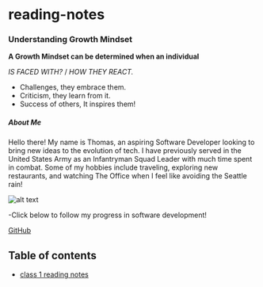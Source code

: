 # reading-notes
### Understanding Growth Mindset
 **A Growth Mindset can be determined when an individual**

*IS FACED WITH?* /  *HOW THEY REACT.*
- Challenges, they embrace them.
- Criticism, they learn from it.
- Success of others, It inspires them!

##### About Me
Hello there! My name is Thomas, an aspiring Software Developer looking to bring new ideas to the evolution of tech. I have previously served in the United States Army as an Infantryman Squad Leader with much time spent in combat. Some of my hobbies include traveling, exploring new restaurants, and watching The Office when I feel like avoiding the Seattle rain!

![alt text](https://cdn.quotesgram.com/img/99/90/1919792886-Original_Redone.jpg)

-Click below to follow my progress in software development!

[GitHub](https://www.github.com/arnone215/reading-notez)

## Table of contents
- [class 1 reading notes](class1.md
)
